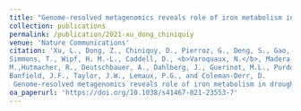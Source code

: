 ```yaml
---
title: "Genome-resolved metagenomics reveals role of iron metabolism in drought-induced rhizosphere microbiome dynamics"
collection: publications
permalink: /publication/2021-xu_dong_chiniquiy
venue: 'Nature Communications'
citation: 'Xu, L., Dong, Z., Chiniquy, D., Pierroz, G., Deng, S., Gao, C., Diamond, S.,
Simmons, T., Wipf, H. M.-L., Caddell, D., <b>Varoquaux, N.</b>, Madera,
M.,Hutmacher, R., Deutschbauer, A., Dahlberg, J., Guerinot, M.L., Purdom, E.,
Banfield, J.F., Taylor, J.W., Lemaux, P.G., and Coleman-Derr, D.
 Genome-resolved metagenomics reveals role of iron metabolism in drought-induced rhizosphere microbiome dynamics. <i>Nat Commun</i> 12, 3209 (2021). https://doi.org/10.1038/s41467-021-23553-7'
oa_paperurl: 'https://doi.org/10.1038/s41467-021-23553-7'
---
```

